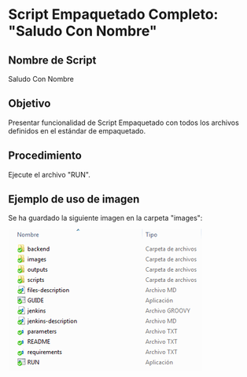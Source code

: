 # Script Empaquetado Completo: "Saludo Con Nombre"

## Nombre de Script

Saludo Con Nombre

## Objetivo

Presentar funcionalidad de Script Empaquetado con todos los archivos definidos en el estándar de empaquetado.

## Procedimiento

Ejecute el archivo "RUN".

## Ejemplo de uso de imagen

Se ha guardado la siguiente imagen en la carpeta "images":

![Imagen](images/imagen_ejemplo.png)